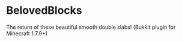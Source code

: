 BelovedBlocks
=============

The return of these beautiful smooth double slabs! (Bukkit plugin for Minecraft 1.7.9+)
